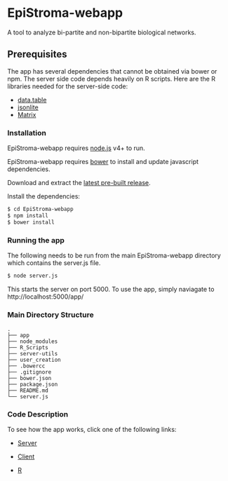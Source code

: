 # EpiStroma-webapp 

A tool to analyze bi-partite and non-bipartite biological networks.

## Prerequisites

The app has several dependencies that cannot be obtained via bower or npm.
The server side code depends heavily on R scripts. Here are the R libraries needed for the server-side code:
* [data.table]
* [jsonlite]
* [Matrix]

### Installation

EpiStroma-webapp requires [node.js](https://nodejs.org/) v4+ to run.

EpiStroma-webapp requires [bower](https://bower.io) to install and update javascript dependencies.

Download and extract the [latest pre-built release](https://github.com/joemccann/dillinger/releases).

Install the dependencies:

```sh
$ cd EpiStroma-webapp
$ npm install
$ bower install
```

### Running the app

The following needs to be run from the main EpiStroma-webapp directory which contains the server.js file.

```sh
$ node server.js
```

This starts the server on port 5000. To use the app, simply naviagate to http://localhost:5000/app/

### Main Directory Structure
```
.
├── app
├── node_modules
├── R_Scripts
├── server-utils
├── user_creation
├── .bowercc
├── .gitignore
├── bower.json
├── package.json
├── README.md
└── server.js
```

### Code Description
To see how the app works, click one of the following links:
* [Server](docs/server.md)
* [Client](docs/client.md)
* [R](docs/r.md)


   [data.table]: <https://cran.r-project.org/web/packages/data.table/index.html>
   [jsonlite]: <https://cran.r-project.org/web/packages/jsonlite/index.html>
   [Matrix]: <https://cran.r-project.org/web/packages/Matrix/index.html>
